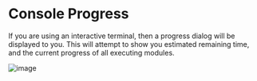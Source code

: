 # Console Progress

If you are using an interactive terminal, then a progress dialog will be displayed to you. This will attempt to show you estimated remaining time, and the current progress of all executing modules.

![image](https://github.com/thomhurst/ModularPipelines/assets/30480171/4b9820f8-abcb-4e27-8493-5f4ad57e8810)
